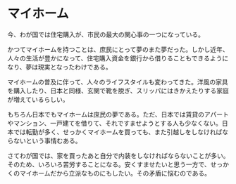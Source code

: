 ﻿# マイホーム

今、わが国では住宅購入が、市民の最大の関心事の一つになっている。

かつてマイホームを持つことは、庶民にとって夢のまた夢だった。しかし近年、人々の生活が豊かになって、住宅購入資金を銀行から借りることもできるようになり、夢は現実となったわけである。

マイホームの普及に伴って、人々のライフスタイルも変わってきた。洋風の家具を購入したり、日本と同様、玄関で靴を脱ぎ、スリッパにはきかえたりする家庭が増えているらしい。

もちろん日本でもマイホームは庶民の夢である。ただ、日本では賃貸のアパートやマンション、一戸建てを借りて、それですませようとする人も少なくない。日本では転勤が多く、せっかくマイホームを買っても、また引越しをしなければならないという事情むある。

さてわが国では、家を買ったあと自分で内装をしなければならないことが多い。そのため、いろいろ苦労することになる。安くすませたいと思う一方で、せっかくのマイホームだから立派なものにもしたい。その矛盾に悩むのである。